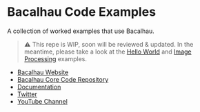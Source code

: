 # Bacalhau Code Examples
A collection of worked examples that use Bacalhau.

> ⚠️ This repe is WIP, soon will be reviewed & updated. In the meantime, please take a look at the [Hello World](https://docs.bacalhau.org/getting-started/installation) and [Image Processing](https://docs.bacalhau.org/demos/image-processing) examples.

* [Bacalhau Website](https://www.bacalhau.org/)
* [Bacalhau Core Code Repository](https://github.com/filecoin-project/bacalhau)
* [Documentation](https://docs.bacalhau.org/)
* [Twitter](https://twitter.com/BacalhauProject)
* [YouTube Channel](https://www.youtube.com/channel/UC45IQagLzNR3wdNCUn4vi0A)
